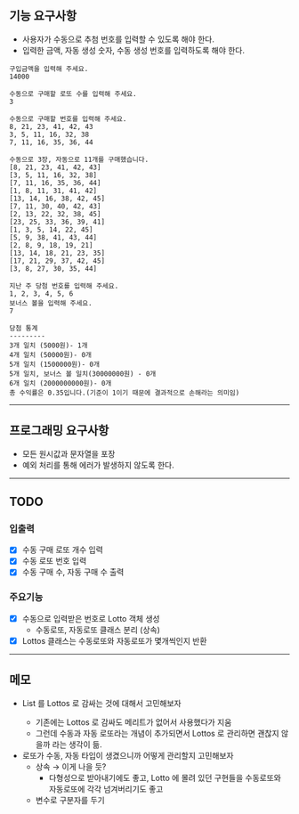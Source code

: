 ## 기능 요구사항
- 사용자가 수동으로 추첨 번호를 입력할 수 있도록 해야 한다.
- 입력한 금액, 자동 생성 숫자, 수동 생성 번호를 입력하도록 해야 한다.
```
구입금액을 입력해 주세요.
14000

수동으로 구매할 로또 수를 입력해 주세요.
3

수동으로 구매할 번호를 입력해 주세요.
8, 21, 23, 41, 42, 43
3, 5, 11, 16, 32, 38
7, 11, 16, 35, 36, 44

수동으로 3장, 자동으로 11개를 구매했습니다.
[8, 21, 23, 41, 42, 43]
[3, 5, 11, 16, 32, 38]
[7, 11, 16, 35, 36, 44]
[1, 8, 11, 31, 41, 42]
[13, 14, 16, 38, 42, 45]
[7, 11, 30, 40, 42, 43]
[2, 13, 22, 32, 38, 45]
[23, 25, 33, 36, 39, 41]
[1, 3, 5, 14, 22, 45]
[5, 9, 38, 41, 43, 44]
[2, 8, 9, 18, 19, 21]
[13, 14, 18, 21, 23, 35]
[17, 21, 29, 37, 42, 45]
[3, 8, 27, 30, 35, 44]

지난 주 당첨 번호를 입력해 주세요.
1, 2, 3, 4, 5, 6
보너스 볼을 입력해 주세요.
7

당첨 통계
---------
3개 일치 (5000원)- 1개
4개 일치 (50000원)- 0개
5개 일치 (1500000원)- 0개
5개 일치, 보너스 볼 일치(30000000원) - 0개
6개 일치 (2000000000원)- 0개
총 수익률은 0.35입니다.(기준이 1이기 때문에 결과적으로 손해라는 의미임)
```
---
## 프로그래밍 요구사항
- 모든 원시값과 문자열을 포장
- 예외 처리를 통해 에러가 발생하지 않도록 한다.
---
## TODO
### 입출력
- [x] 수동 구매 로또 개수 입력
- [x] 수동 로또 번호 입력
- [x] 수동 구매 수, 자동 구매 수 출력
### 주요기능
- [x] 수동으로 입력받은 번호로 Lotto 객체 생성
  - 수동로또, 자동로또 클래스 분리 (상속)
- [x] Lottos 클래스는 수동로또와 자동로또가 몇개씩인지 반환
---
## 메모
- List<Lotto> 를 Lottos 로 감싸는 것에 대해서 고민해보자
  - 기존에는 Lottos 로 감싸도 메리트가 없어서 사용했다가 지움
  - 그런데 수동과 자동 로또라는 개념이 추가되면서 Lottos 로 관리하면 괜찮지 않을까 라는 생각이 듦.
- 로또가 수동, 자동 타입이 생겼으니까 어떻게 관리할지 고민해보자
  - 상속 → 이게 나을 듯?
    - 다형성으로 받아내기에도 좋고, Lotto 에 몰려 있던 구현들을 수동로또와 자동로또에 각각 넘겨버리기도 좋고
  - 변수로 구분자를 두기
